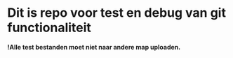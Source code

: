 # Dit is repo voor test en debug van git functionaliteit

**!Alle test bestanden moet niet naar andere map uploaden.**
